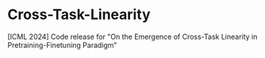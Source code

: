 # Cross-Task-Linearity
[ICML 2024] Code release for "On the Emergence of Cross-Task Linearity in Pretraining-Finetuning Paradigm"
